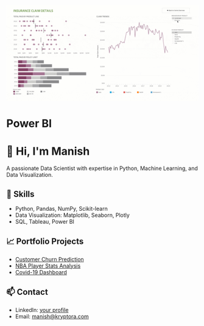 <img src="kryptora.gif" />

# Power BI

# 👋 Hi, I'm Manish
A passionate Data Scientist with expertise in Python, Machine Learning, and Data Visualization.

## 🔧 Skills
- Python, Pandas, NumPy, Scikit-learn
- Data Visualization: Matplotlib, Seaborn, Plotly
- SQL, Tableau, Power BI

## 📈 Portfolio Projects
- [Customer Churn Prediction](https://github.com/yourname/churn-prediction)
- [NBA Player Stats Analysis](https://github.com/yourname/nba-data-analysis)
- [Covid-19 Dashboard](https://github.com/yourname/covid-dashboard)

## 📫 Contact
- LinkedIn: [your profile](https://www.linkedin.com/in/manish-kumar-b7b25755/)
- Email: manish@kryptora.com
